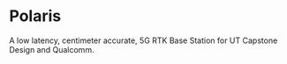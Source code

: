 # Polaris
A low latency, centimeter accurate, 5G RTK Base Station for UT Capstone Design and Qualcomm.
